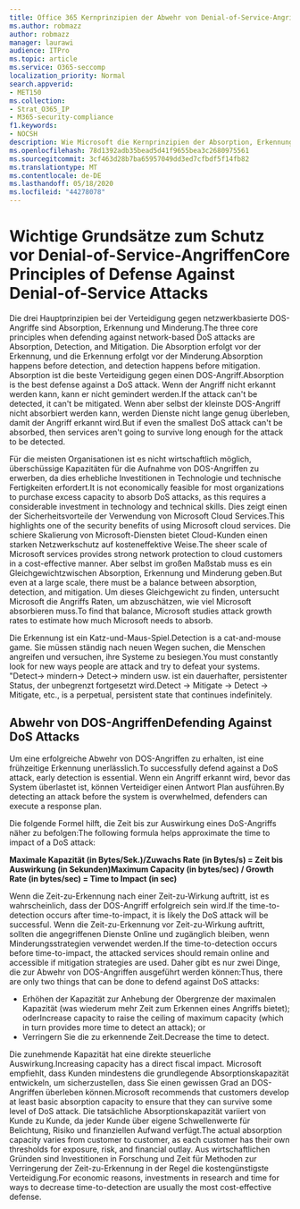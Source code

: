 ```yaml
---
title: Office 365 Kernprinzipien der Abwehr von Denial-of-Service-Angriffen
ms.author: robmazz
author: robmazz
manager: laurawi
audience: ITPro
ms.topic: article
ms.service: O365-seccomp
localization_priority: Normal
search.appverid:
- MET150
ms.collection:
- Strat_O365_IP
- M365-security-compliance
f1.keywords:
- NOCSH
description: Wie Microsoft die Kernprinzipien der Absorption, Erkennung und Minderung bei der Abwehr von DOS-Angriffen (Denial of Service) verwendet.
ms.openlocfilehash: 78d1392adb35bead5d41f9655bea3c2680975561
ms.sourcegitcommit: 3cf463d28b7ba65957049dd3ed7cfbdf5f14fb82
ms.translationtype: MT
ms.contentlocale: de-DE
ms.lasthandoff: 05/18/2020
ms.locfileid: "44278078"
---
```

# <a name="core-principles-of-defense-against-denial-of-service-attacks"></a><span data-ttu-id="a56ca-103">Wichtige Grundsätze zum Schutz vor Denial-of-Service-Angriffen</span><span class="sxs-lookup"><span data-stu-id="a56ca-103">Core Principles of Defense Against Denial-of-Service Attacks</span></span>

<span data-ttu-id="a56ca-104">Die drei Hauptprinzipien bei der Verteidigung gegen netzwerkbasierte DOS-Angriffe sind Absorption, Erkennung und Minderung.</span><span class="sxs-lookup"><span data-stu-id="a56ca-104">The three core principles when defending against network-based DoS attacks are Absorption, Detection, and Mitigation.</span></span> <span data-ttu-id="a56ca-105">Die Absorption erfolgt vor der Erkennung, und die Erkennung erfolgt vor der Minderung.</span><span class="sxs-lookup"><span data-stu-id="a56ca-105">Absorption happens before detection, and detection happens before mitigation.</span></span> <span data-ttu-id="a56ca-106">Absorption ist die beste Verteidigung gegen einen DOS-Angriff.</span><span class="sxs-lookup"><span data-stu-id="a56ca-106">Absorption is the best defense against a DoS attack.</span></span> <span data-ttu-id="a56ca-107">Wenn der Angriff nicht erkannt werden kann, kann er nicht gemindert werden.</span><span class="sxs-lookup"><span data-stu-id="a56ca-107">If the attack can't be detected, it can't be mitigated.</span></span> <span data-ttu-id="a56ca-108">Wenn aber selbst der kleinste DOS-Angriff nicht absorbiert werden kann, werden Dienste nicht lange genug überleben, damit der Angriff erkannt wird.</span><span class="sxs-lookup"><span data-stu-id="a56ca-108">But if even the smallest DoS attack can't be absorbed, then services aren't going to survive long enough for the attack to be detected.</span></span>

<span data-ttu-id="a56ca-109">Für die meisten Organisationen ist es nicht wirtschaftlich möglich, überschüssige Kapazitäten für die Aufnahme von DOS-Angriffen zu erwerben, da dies erhebliche Investitionen in Technologie und technische Fertigkeiten erfordert.</span><span class="sxs-lookup"><span data-stu-id="a56ca-109">It is not economically feasible for most organizations to purchase excess capacity to absorb DoS attacks, as this requires a considerable investment in technology and technical skills.</span></span> <span data-ttu-id="a56ca-110">Dies zeigt einen der Sicherheitsvorteile der Verwendung von Microsoft Cloud Services.</span><span class="sxs-lookup"><span data-stu-id="a56ca-110">This highlights one of the security benefits of using Microsoft cloud services.</span></span> <span data-ttu-id="a56ca-111">Die schiere Skalierung von Microsoft-Diensten bietet Cloud-Kunden einen starken Netzwerkschutz auf kosteneffektive Weise.</span><span class="sxs-lookup"><span data-stu-id="a56ca-111">The sheer scale of Microsoft services provides strong network protection to cloud customers in a cost-effective manner.</span></span> <span data-ttu-id="a56ca-112">Aber selbst im großen Maßstab muss es ein Gleichgewichtzwischen Absorption, Erkennung und Minderung geben.</span><span class="sxs-lookup"><span data-stu-id="a56ca-112">But even at a large scale, there must be a balance between absorption, detection, and mitigation.</span></span> <span data-ttu-id="a56ca-113">Um dieses Gleichgewicht zu finden, untersucht Microsoft die Angriffs Raten, um abzuschätzen, wie viel Microsoft absorbieren muss.</span><span class="sxs-lookup"><span data-stu-id="a56ca-113">To find that balance, Microsoft studies attack growth rates to estimate how much Microsoft needs to absorb.</span></span>

<span data-ttu-id="a56ca-114">Die Erkennung ist ein Katz-und-Maus-Spiel.</span><span class="sxs-lookup"><span data-stu-id="a56ca-114">Detection is a cat-and-mouse game.</span></span> <span data-ttu-id="a56ca-115">Sie müssen ständig nach neuen Wegen suchen, die Menschen angreifen und versuchen, ihre Systeme zu besiegen.</span><span class="sxs-lookup"><span data-stu-id="a56ca-115">You must constantly look for new ways people are attack and try to defeat your systems.</span></span> <span data-ttu-id="a56ca-116">"Detect-> mindern-> Detect-> mindern usw. ist ein dauerhafter, persistenter Status, der unbegrenzt fortgesetzt wird.</span><span class="sxs-lookup"><span data-stu-id="a56ca-116">Detect -> Mitigate -> Detect -> Mitigate, etc., is a perpetual, persistent state that continues indefinitely.</span></span>

## <a name="defending-against-dos-attacks"></a><span data-ttu-id="a56ca-117">Abwehr von DOS-Angriffen</span><span class="sxs-lookup"><span data-stu-id="a56ca-117">Defending Against DoS Attacks</span></span>

<span data-ttu-id="a56ca-118">Um eine erfolgreiche Abwehr von DOS-Angriffen zu erhalten, ist eine frühzeitige Erkennung unerlässlich.</span><span class="sxs-lookup"><span data-stu-id="a56ca-118">To successfully defend against a DoS attack, early detection is essential.</span></span> <span data-ttu-id="a56ca-119">Wenn ein Angriff erkannt wird, bevor das System überlastet ist, können Verteidiger einen Antwort Plan ausführen.</span><span class="sxs-lookup"><span data-stu-id="a56ca-119">By detecting an attack before the system is overwhelmed, defenders can execute a response plan.</span></span>

<span data-ttu-id="a56ca-120">Die folgende Formel hilft, die Zeit bis zur Auswirkung eines DoS-Angriffs näher zu befolgen:</span><span class="sxs-lookup"><span data-stu-id="a56ca-120">The following formula helps approximate the time to impact of a DoS attack:</span></span>

   <span data-ttu-id="a56ca-121">**Maximale Kapazität (in Bytes/Sek.)/Zuwachs Rate (in Bytes/s) = Zeit bis Auswirkung (in Sekunden)**</span><span class="sxs-lookup"><span data-stu-id="a56ca-121">**Maximum Capacity (in bytes/sec) / Growth Rate (in bytes/sec) = Time to Impact (in sec)**</span></span>

<span data-ttu-id="a56ca-122">Wenn die Zeit-zu-Erkennung nach einer Zeit-zu-Wirkung auftritt, ist es wahrscheinlich, dass der DOS-Angriff erfolgreich sein wird.</span><span class="sxs-lookup"><span data-stu-id="a56ca-122">If the time-to-detection occurs after time-to-impact, it is likely the DoS attack will be successful.</span></span> <span data-ttu-id="a56ca-123">Wenn die Zeit-zu-Erkennung vor Zeit-zu-Wirkung auftritt, sollten die angegriffenen Dienste Online und zugänglich bleiben, wenn Minderungsstrategien verwendet werden.</span><span class="sxs-lookup"><span data-stu-id="a56ca-123">If the time-to-detection occurs before time-to-impact, the attacked services should remain online and accessible if mitigation strategies are used.</span></span> <span data-ttu-id="a56ca-124">Daher gibt es nur zwei Dinge, die zur Abwehr von DOS-Angriffen ausgeführt werden können:</span><span class="sxs-lookup"><span data-stu-id="a56ca-124">Thus, there are only two things that can be done to defend against DoS attacks:</span></span>

- <span data-ttu-id="a56ca-125">Erhöhen der Kapazität zur Anhebung der Obergrenze der maximalen Kapazität (was wiederum mehr Zeit zum Erkennen eines Angriffs bietet); oder</span><span class="sxs-lookup"><span data-stu-id="a56ca-125">Increase capacity to raise the ceiling of maximum capacity (which in turn provides more time to detect an attack); or</span></span>
- <span data-ttu-id="a56ca-126">Verringern Sie die zu erkennende Zeit.</span><span class="sxs-lookup"><span data-stu-id="a56ca-126">Decrease the time to detect.</span></span>

<span data-ttu-id="a56ca-127">Die zunehmende Kapazität hat eine direkte steuerliche Auswirkung.</span><span class="sxs-lookup"><span data-stu-id="a56ca-127">Increasing capacity has a direct fiscal impact.</span></span> <span data-ttu-id="a56ca-128">Microsoft empfiehlt, dass Kunden mindestens die grundlegende Absorptionskapazität entwickeln, um sicherzustellen, dass Sie einen gewissen Grad an DOS-Angriffen überleben können.</span><span class="sxs-lookup"><span data-stu-id="a56ca-128">Microsoft recommends that customers develop at least basic absorption capacity to ensure that they can survive some level of DoS attack.</span></span> <span data-ttu-id="a56ca-129">Die tatsächliche Absorptionskapazität variiert von Kunde zu Kunde, da jeder Kunde über eigene Schwellenwerte für Belichtung, Risiko und finanziellen Aufwand verfügt.</span><span class="sxs-lookup"><span data-stu-id="a56ca-129">The actual absorption capacity varies from customer to customer, as each customer has their own thresholds for exposure, risk, and financial outlay.</span></span> <span data-ttu-id="a56ca-130">Aus wirtschaftlichen Gründen sind Investitionen in Forschung und Zeit für Methoden zur Verringerung der Zeit-zu-Erkennung in der Regel die kostengünstigste Verteidigung.</span><span class="sxs-lookup"><span data-stu-id="a56ca-130">For economic reasons, investments in research and time for ways to decrease time-to-detection are usually the most cost-effective defense.</span></span>

